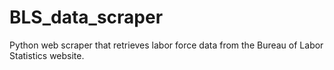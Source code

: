 # BLS_data_scraper
Python web scraper that retrieves labor force data from the Bureau of Labor Statistics website. 
